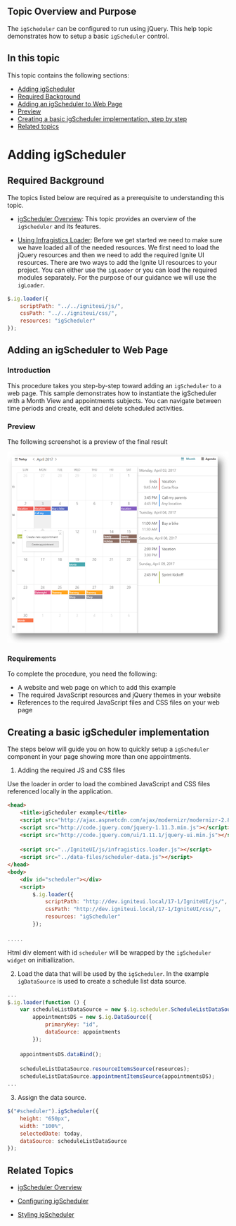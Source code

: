 <!--
|metadata|
{
    "fileName": "igscheduler-adding-igscheduler",
    "controlName": "igScheduler",
    "tags": ["Getting Started","How Do I"]
}
|metadata|
-->
## Topic Overview and Purpose

The `igScheduler` can be configured to run using jQuery. This help topic demonstrates how to setup a basic `igScheduler` control.

## In this topic

This topic contains the following sections:

- [Adding igScheduler](#adding)
- [Required Background](#background)
- [Adding an igScheduler to Web Page](#webpage)
- [Preview](#preview)
- [Creating a basic igScheduler implementation, step by step](#basic-implementation)
- [Related topics](#related)

# <a id="adding"></a>Adding igScheduler

## <a id="background"></a>Required Background

The topics listed below are required as a prerequisite to understanding this topic.

-	[igScheduler Overview](igScheduler-Overview.html): This topic provides an overview of the `igScheduler` and its features.

-	[Using Infragistics Loader](Using-Infragistics-Loader.html):
Before we get started we need to make sure we have loaded all of the needed resources. We first need to load the jQuery resources and then we need to add the required Ignite UI resources. There are two ways to add the Ignite UI resources to your project. You can either use the `igLoader` or you can load the required modules separately. For the purpose of our guidance we will use the `igLoader`.

```js
$.ig.loader({
    scriptPath: "../../igniteui/js/",
    cssPath: "../../igniteui/css/",
    resources: "igScheduler"
});
```

## <a id="webpage"></a>Adding an igScheduler to Web Page

### Introduction

This procedure takes you step-by-step toward adding an `igScheduler` to a web page. This sample demonstrates how to instantiate the igScheduler with a Month View and appointments subjects. You can navigate between time periods and create, edit and delete scheduled activities.

### <a id="preview"></a>Preview

The following screenshot is a preview of the final result

![](images/scheduler.png)

### Requirements

To complete the procedure, you need the following:

-   A website and web page on which to add this example
-   The required JavaScript resources and jQuery themes in your website
-   References to the required JavaScript files and CSS files on your web page

## <a id="basic-implementation"></a>Creating a basic igScheduler implementation
The steps below will guide you on how to quickly setup a `igScheduler` component in your page showing more than one appointments.

1. Adding the required JS and CSS files

Use the loader in order to load the combined JavaScript and CSS files referenced locally in the application.

```html
<head>
    <title>igScheduler example</title>
    <script src="http://ajax.aspnetcdn.com/ajax/modernizr/modernizr-2.8.3.js"></script>
    <script src="http://code.jquery.com/jquery-1.11.3.min.js"></script>
    <script src="http://code.jquery.com/ui/1.11.1/jquery-ui.min.js"></script>

    <script src="../IgniteUI/js/infragistics.loader.js"></script>
    <script src="../data-files/scheduler-data.js"></script>
</head>
<body>
    <div id="scheduler"></div>
    <script>
        $.ig.loader({
            scriptPath: "http://dev.igniteui.local/17-1/IgniteUI/js/",
            cssPath: "http://dev.igniteui.local/17-1/IgniteUI/css/",
            resources: "igScheduler"
        });

.....
```

Html div element with id `scheduler` will be wrapped by the `igScheduler widget` on initiallization.

2. Load the data that will be used by the `igScheduler`. In the example `igDataSource` is used to create a schedule list data source.

```javascript
...
$.ig.loader(function () {
    var scheduleListDataSource = new $.ig.scheduler.ScheduleListDataSource(),
        appointmentsDS = new $.ig.DataSource({
            primaryKey: "id",
            dataSource: appointments
        });

    appointmentsDS.dataBind();

    scheduleListDataSource.resourceItemsSource(resources);
    scheduleListDataSource.appointmentItemsSource(appointmentsDS);
...
```
3. Assign the data source.

```javascript
$("#scheduler").igScheduler({
    height: "650px",
    width: "100%",
    selectedDate: today,
    dataSource: scheduleListDataSource
});
```

## <a id="related"></a>Related Topics

-   [igScheduler Overview](igScheduler-Overview.html)

-	[Configuring igScheduler](igscheduler-Configuring.html)

-	[Styling igScheduler](igscheduler-Using-Themes.html)